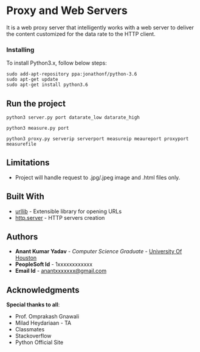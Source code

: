 # Proxy and Web Servers

It is a web proxy server that intelligently works with a web server to deliver the content customized for the data rate to the HTTP client.

### Installing

To install Python3.x, follow below steps:

```
sudo add-apt-repository ppa:jonathonf/python-3.6
sudo apt-get update
sudo apt-get install python3.6
```

## Run the project

```
python3 server.py port datarate_low datarate_high

python3 measure.py port

python3 proxy.py serverip serverport measureip meaureport proxyport measurefile
```
## Limitations

* Project will handle request to .jpg/.jpeg image and .html files only.

## Built With

* [urllib](https://docs.python.org/3/library/urllib.request.html#) - Extensible library for opening URLs
* [http.server](https://docs.python.org/3/library/http.server.html) - HTTP servers creation

## Authors

* **Anant Kumar Yadav** - *Computer Science Graduate* - [University Of Houston](http://www.uh.edu/nsm/computer-science/)
* **PeopleSoft Id** - 1xxxxxxxxxxxx 
* **Email Id** - anantxxxxxxx@gmail.com

## Acknowledgments
**Special thanks to all**:
* Prof. Omprakash Gnawali
* Milad Heydariaan - TA
* Classmates
* Stackoverflow
* Python Official Site
